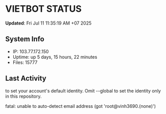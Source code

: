 # VIETBOT STATUS
**Updated**: Fri Jul 11 11:35:19 AM +07 2025

## System Info
- IP: 103.77.172.150
- Uptime: up 5 days, 15 hours, 22 minutes
- Files: 15777

## Last Activity

to set your account's default identity.
Omit --global to set the identity only in this repository.

fatal: unable to auto-detect email address (got 'root@vinh3690.(none)')
